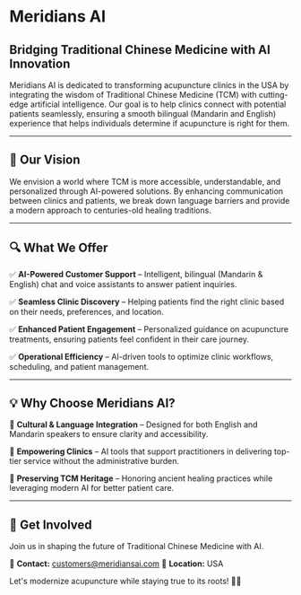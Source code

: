 # Meridians AI

## Bridging Traditional Chinese Medicine with AI Innovation

Meridians AI is dedicated to transforming acupuncture clinics in the USA by integrating the wisdom of Traditional Chinese Medicine (TCM) with cutting-edge artificial intelligence. Our goal is to help clinics connect with potential patients seamlessly, ensuring a smooth bilingual (Mandarin and English) experience that helps individuals determine if acupuncture is right for them.

---

## 🌟 Our Vision

We envision a world where TCM is more accessible, understandable, and personalized through AI-powered solutions. By enhancing communication between clinics and patients, we break down language barriers and provide a modern approach to centuries-old healing traditions.

---

## 🔍 What We Offer

✅ **AI-Powered Customer Support** – Intelligent, bilingual (Mandarin & English) chat and voice assistants to answer patient inquiries.

✅ **Seamless Clinic Discovery** – Helping patients find the right clinic based on their needs, preferences, and location.

✅ **Enhanced Patient Engagement** – Personalized guidance on acupuncture treatments, ensuring patients feel confident in their care journey.

✅ **Operational Efficiency** – AI-driven tools to optimize clinic workflows, scheduling, and patient management.

---

## 💡 Why Choose Meridians AI?

🔹 **Cultural & Language Integration** – Designed for both English and Mandarin speakers to ensure clarity and accessibility.

🔹 **Empowering Clinics** – AI tools that support practitioners in delivering top-tier service without the administrative burden.

🔹 **Preserving TCM Heritage** – Honoring ancient healing practices while leveraging modern AI for better patient care.

---

## 🚀 Get Involved

Join us in shaping the future of Traditional Chinese Medicine with AI.

📧 **Contact:** customers@meridiansai.com 
📍 **Location:** USA  

Let's modernize acupuncture while staying true to its roots! 🌿🤖
